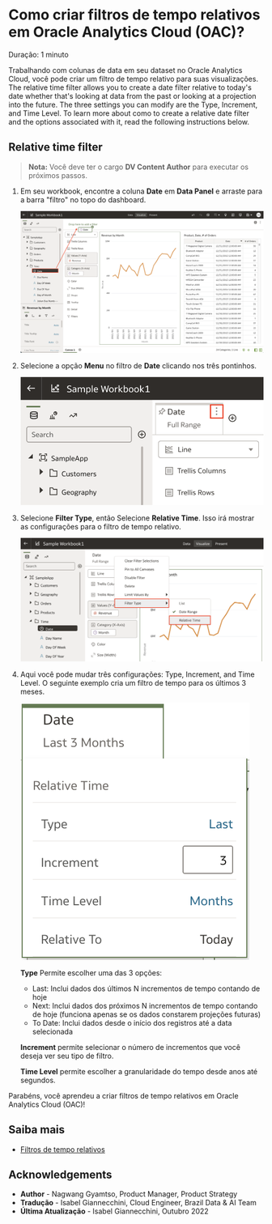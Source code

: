 # Como criar filtros de tempo relativos em Oracle Analytics Cloud (OAC)?

Duração: 1 minuto

Trabalhando com colunas de data em seu dataset no Oracle Analytics Cloud, você pode criar um filtro de tempo relativo para suas visualizações. The relative time filter allows you to create a date filter relative to today's date whether that's looking at data from the past or looking at a projection into the future. The three settings you can modify are the Type, Increment, and Time Level. To learn more about como to create a relative date filter and the options associated with it, read the following instructions below.

## Relative time filter
>**Nota:** Você deve ter o cargo **DV Content Author** para executar os próximos passos.

1. Em seu workbook, encontre a coluna **Date** em **Data Panel** e arraste para a barra "filtro" no topo do dashboard.

    ![Drop date](images/drop-date.png)

2. Selecione a opção **Menu** no filtro de **Date** clicando nos três pontinhos.

    ![Menu option](images/date-menu.png)

3. Selecione **Filter Type**, então Selecione **Relative Time**. Isso irá mostrar as configurações para o filtro de tempo relativo.

    ![Reltaive time](images/relative-time.png)

4. Aqui você pode mudar três configurações: Type, Increment, and Time Level. O seguinte exemplo cria um filtro de tempo para os últimos 3 meses.

    ![Options](images/options.png)

    **Type** Permite escolher uma das 3 opções:
    * Last: Inclui dados dos últimos N incrementos de tempo contando de hoje
    * Next: Inclui dados dos próximos N incrementos de tempo contando de hoje (funciona apenas se os dados constarem projeções futuras)
    * To Date: Inclui dados desde o início dos registros até a data selecionada

    **Increment** permite selecionar o número de incrementos que você deseja ver seu tipo de filtro.

    **Time Level** permite escolher a granularidade do tempo desde anos até segundos.

Parabéns, você aprendeu a criar filtros de tempo relativos em Oracle Analytics Cloud (OAC)!

## Saiba mais

* [Filtros de tempo relativos](https://www.wegobeyond.co.uk/oracle-analytics-cloud-105-2-new-feature-focus-relative-time-filters/)

## Acknowledgements
* **Author** - Nagwang Gyamtso, Product Manager, Product Strategy
* **Tradução** - Isabel Giannecchini, Cloud Engineer, Brazil Data & AI Team
* **Última Atualização** - Isabel Giannecchini,  Outubro 2022